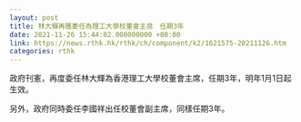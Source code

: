 ```yaml
---
layout: post
title: 林大輝再獲委任為理工大學校董會主席　任期3年
date: 2021-11-26 15:44:02.000000000 +08:00
link: https://news.rthk.hk/rthk/ch/component/k2/1621575-20211126.htm
categories: rthk
---
```


政府刊憲，再度委任林大輝為香港理工大學校董會主席，任期3年，明年1月1日起生效。

另外，政府同時委任李國祥出任校董會副主席，同樣任期3年。
